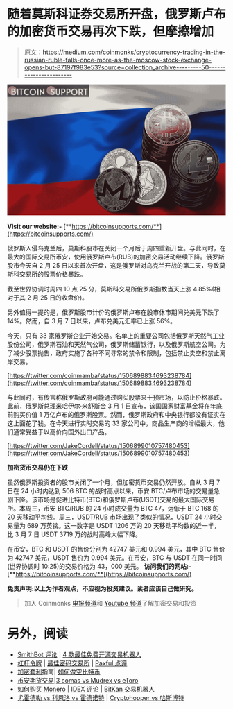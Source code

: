 # 随着莫斯科证券交易所开盘，俄罗斯卢布的加密货币交易再次下跌，但摩擦增加

> 原文：<https://medium.com/coinmonks/cryptocurrency-trading-in-the-russian-ruble-falls-once-more-as-the-moscow-stock-exchange-opens-but-87197f983e53?source=collection_archive---------50----------------------->

![](img/87f274957cdf2e6dfc892ab11e9745a7.png)

**Visit our website:-** [**https://bitcoinsupports.com/**](https://bitcoinsupports.com/)

俄罗斯入侵乌克兰后，莫斯科股市在关闭一个月后于周四重新开盘。与此同时，在最大的国际交易所币安，使用俄罗斯卢布(RUB)的加密交易活动继续下降。俄罗斯股市今天自 2 月 25 日以来首次开盘，这是俄罗斯对乌克兰开战的第二天，导致莫斯科交易所的股票价格暴跌。

截至世界协调时周四 10 点 25 分，莫斯科交易所俄罗斯指数当天上涨 4.85%(相对于其 2 月 25 日的收盘价)。

另外值得一提的是，俄罗斯股市计价的俄罗斯卢布在股市休市期间兑美元下跌了 14%。然而，自 3 月 7 日以来，卢布兑美元汇率已上涨 56%。

今天，只有 33 家俄罗斯企业开始交易。名单上的重要公司包括俄罗斯天然气工业股份公司，俄罗斯石油和天然气公司，俄罗斯储蓄银行，以及俄罗斯航空公司。为了减少股票抛售，政府实施了各种不同寻常的禁令和限制，包括禁止卖空和禁止离岸交易。

[https://twitter.com/coinmamba/status/1506898834693238784](https://twitter.com/coinmamba/status/1506898834693238784)

与此同时，有传言称俄罗斯政府可能通过购买股票来干预市场，以防止价格暴跌。此前，俄罗斯总理米哈伊尔·米舒斯金 3 月 1 日宣布，该国国家财富基金将在年底前购买价值 1 万亿卢布的俄罗斯股票。然而，俄罗斯政府和中央银行都没有证实在这上面花了钱。在今天进行实时交易的 33 家公司中，商品生产商的增幅最大，他们通常受益于以高价向国外出口产品。

[https://twitter.com/JakeCordell/status/1506899010757480453](https://twitter.com/JakeCordell/status/1506899010757480453)

**加密货币交易仍在下跌**

虽然俄罗斯投资者的股市关闭了一个月，但加密货币交易仍然开放。自从 3 月 7 日在 24 小时内达到 506 BTC 的战时高点以来，币安 BTC/卢布市场的交易量急剧下降。该市场是促进比特币(BTC)和俄罗斯卢布(USDT)交易的最大国际交易所。本周三，币安 BTC/RUB 的 24 小时成交量为 BTC 47，远低于 BTC 168 的 20 天移动平均线。周三，USDT/RUB 市场出现了类似的情况，USDT 24 小时交易量为 689 万英镑。这一数字是 USDT 1206 万的 20 天移动平均数的近一半，比 3 月 7 日 USDT 3719 万的战时高峰大幅下降。

在币安，BTC 和 USDT 的售价分别为 42747 美元和 0.994 美元，其中 BTC 售价为 42747 美元，USDT 售价为 0.994 美元。在币安，BTC 与 USDT 在同一时间(世界协调时 10:25)的交易价格为 43，000 美元。
**访问我们的网站:-**[**https://bitcoinsupports.com/**](https://bitcoinsupports.com/)

**免责声明:以上为作者观点，不应视为投资建议。读者应该自己做研究。**

> 加入 Coinmonks [电报频道](https://t.me/coincodecap)和 [Youtube 频道](https://www.youtube.com/c/coinmonks/videos)了解加密交易和投资

# 另外，阅读

*   [SmithBot 评论](https://coincodecap.com/smithbot-review) | [4 款最佳免费开源交易机器人](https://coincodecap.com/free-open-source-trading-bots)
*   [杠杆令牌](/coinmonks/leveraged-token-3f5257808b22) | [最佳密码交易所](/coinmonks/crypto-exchange-dd2f9d6f3769) | [Paxful 点评](/coinmonks/paxful-review-4daf2354ab70)
*   [加密套利](/coinmonks/crypto-arbitrage-guide-how-to-make-money-as-a-beginner-62bfe5c868f6)指南| [如何做空比特币](/coinmonks/how-to-short-bitcoin-568a2d0b4ae5)
*   [币安期货交易](https://coincodecap.com/binance-futures-trading)|[3 comas vs Mudrex vs eToro](https://coincodecap.com/mudrex-3commas-etoro)
*   [如何购买 Monero](https://coincodecap.com/buy-monero) | [IDEX 评论](https://coincodecap.com/idex-review) | [BitKan 交易机器人](https://coincodecap.com/bitkan-trading-bot)
*   [尤霍德勒 vs 科恩洛 vs 霍德诺特](/coinmonks/youhodler-vs-coinloan-vs-hodlnaut-b1050acde55a) | [Cryptohopper vs 哈斯博特](https://coincodecap.com/cryptohopper-vs-haasbot)